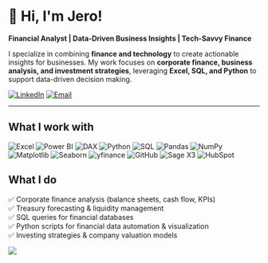 # 👋 Hi, I'm Jero!  

**Financial Analyst | Data-Driven Business Insights | Tech-Savvy Finance** 

I specialize in combining **finance and technology** to create actionable insights for businesses. My work focuses on **corporate finance, business analysis, and investment strategies**, leveraging **Excel, SQL, and Python** to support data-driven decision making.

[![LinkedIn](https://img.shields.io/badge/LinkedIn-0A66C2?style=for-the-badge&logo=linkedin&logoColor=white)](https://www.linkedin.com/in/meetme-jeronimoagullo)
[![Email](https://img.shields.io/badge/Email-D14836?style=for-the-badge&logo=gmail&logoColor=white)](mailto:jeronimo.civil@gmail.com)

---

## What I work with  

![Excel](https://img.shields.io/badge/Excel-217346?style=for-the-badge&logo=microsoft-excel&logoColor=white)
![Power BI](https://img.shields.io/badge/Power%20BI-F2C811?style=for-the-badge&logo=powerbi&logoColor=black)
![DAX](https://img.shields.io/badge/DAX-0078D4?style=for-the-badge&logo=microsoft-power-bi&logoColor=white)
![Python](https://img.shields.io/badge/Python-3776AB?style=for-the-badge&logo=python&logoColor=white)
![SQL](https://img.shields.io/badge/SQL-003B57?style=for-the-badge&logo=postgresql&logoColor=white)
![Pandas](https://img.shields.io/badge/Pandas-150458?style=for-the-badge&logo=pandas&logoColor=white)
![NumPy](https://img.shields.io/badge/NumPy-013243?style=for-the-badge&logo=numpy&logoColor=white)
![Matplotlib](https://img.shields.io/badge/Matplotlib-11557c?style=for-the-badge&logo=plotly&logoColor=white)
![Seaborn](https://img.shields.io/badge/Seaborn-4c72b0?style=for-the-badge&logo=plotly&logoColor=white)
![yfinance](https://img.shields.io/badge/yfinance-0057B7?style=for-the-badge&logo=python&logoColor=white)
![GitHub](https://img.shields.io/badge/GitHub-181717?style=for-the-badge&logo=github&logoColor=white)
![Sage X3](https://img.shields.io/badge/Sage%20X3-00DC82?style=for-the-badge&logo=sap&logoColor=white)
![HubSpot](https://img.shields.io/badge/HubSpot-FF7A59?style=for-the-badge&logo=hubspot&logoColor=white)

## What I do  

✅ Corporate finance analysis (balance sheets, cash flow, KPIs)  
✅ Treasury forecasting & liquidity management  
✅ SQL queries for financial databases  
✅ Python scripts for financial data automation & visualization  
✅ Investing strategies & company valuation models  

![](https://komarev.com/ghpvc/?username=JeroAgullo&color=green)
